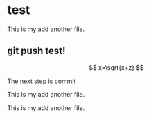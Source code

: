 # test
This is my add another file.



## git push test!

$$ x=\sqrt{x+z} $$ 

The next step is commit


This is my add another file.

This is my add another file.